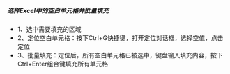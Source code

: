 ##### 选择Excel中的空白单元格并批量填充
* 1、选中需要填充的区域
* 2、定位空白单元格：按下Ctrl+G快捷键，打开定位对话框，选择空值，点击定位
* 3、批量填充：定位后，所有空白单元格已被选中，键盘输入填充内容，按下Ctrl+Enter组合键填充所有单元格
